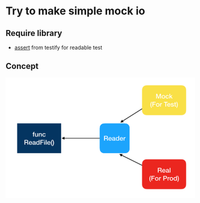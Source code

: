 # Try to make simple mock io

## Require library
- [assert](https://github.com/stretchr/testify/assert) from testify for readable test

## Concept
![concept](https://github.com/ImKK-000/golang-try-to-mock-io/blob/master/img/concept.png?raw=true)
